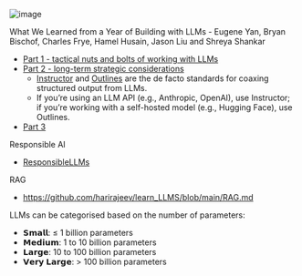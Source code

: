 ![image](https://github.com/user-attachments/assets/f5b34532-1bae-48d5-a237-8013f8ab1e1d)


What We Learned from a Year of Building with LLMs - Eugene Yan, Bryan Bischof, Charles Frye, Hamel Husain, Jason Liu and Shreya Shankar
  - [Part 1 - tactical nuts and bolts of working with LLMs](https://www.oreilly.com/radar/what-we-learned-from-a-year-of-building-with-llms-part-i/)
  - [Part 2 - long-term strategic considerations](https://www.oreilly.com/radar/what-we-learned-from-a-year-of-building-with-llms-part-ii/)
    -  [Instructor](https://github.com/jxnl/instructor) and [Outlines](https://github.com/outlines-dev/outlines) are the de facto standards for coaxing structured output from LLMs.
    -  If you’re using an LLM API (e.g., Anthropic, OpenAI), use Instructor; if you’re working with a self-hosted model (e.g., Hugging Face), use Outlines.
  - [Part 3](https://www.oreilly.com/radar/what-we-learned-from-a-year-of-building-with-llms-part-iii-strategy/)


Responsible AI
- [ResponsibleLLMs](https://github.com/harirajeev/learn_LLMS/blob/main/ResponsibleLLMs.md)

RAG
-  https://github.com/harirajeev/learn_LLMS/blob/main/RAG.md

LLMs can be categorised based on the number of parameters:
- 𝗦𝗺𝗮𝗹𝗹: ≤ 1 billion parameters
- 𝗠𝗲𝗱𝗶𝘂𝗺: 1 to 10 billion parameters
- 𝗟𝗮𝗿𝗴𝗲: 10 to 100 billion parameters
- 𝗩𝗲𝗿𝘆 𝗟𝗮𝗿𝗴𝗲: > 100 billion parameters
  

